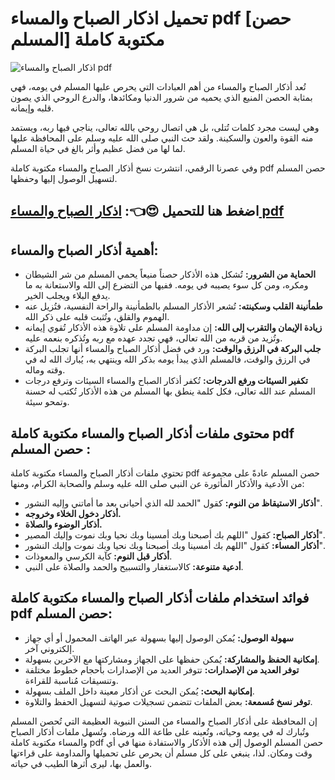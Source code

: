 # تحميل اذكار الصباح والمساء pdf [حصن المسلم] مكتوبة كاملة

![اذكار الصباح والمساء pdf ](https://www.noor-book.com/publice/covers_cache_webp/9/d/5/4/276c81f9b8d5423e5d73799f6b8b8e04.png.webp)

تُعد أذكار الصباح والمساء من أهم العبادات التي يحرص عليها المسلم في يومه، فهي بمثابة الحصن المنيع الذي يحميه من شرور الدنيا ومكائدها، والدرع الروحي الذي يصون قلبه وإيمانه.

وهي  ليست مجرد كلمات تُتلى، بل هي اتصال روحي بالله تعالى، يناجي فيها ربه، ويستمد منه القوة والعون والسكينة. ولقد حث النبي صلى الله عليه وسلم على المحافظة عليها لما لها من فضل عظيم وأثر بالغ في حياة المسلم.  

وفي عصرنا الرقمي، انتشرت نسخ أذكار الصباح والمساء مكتوبة كاملة pdf حصن المسلم لتسهيل الوصول إليها وحفظها.

## اضغط هنا للتحميل 😍👈: [اذكار الصباح والمساء pdf ](https://knooz.xyz/%d8%aa%d8%ad%d9%85%d9%8a%d9%84-%d8%a7%d8%b0%d9%83%d8%a7%d8%b1-%d8%a7%d9%84%d8%b5%d8%a8%d8%a7%d8%ad-%d9%88%d8%a7%d9%84%d9%85%d8%b3%d8%a7%d8%a1-pdf/)


## أهمية أذكار الصباح والمساء:

* **الحماية من الشرور:**  تُشكل هذه الأذكار حصناً منيعاً يحمي المسلم من شر الشيطان ومكره، ومن كل سوء يصيبه في يومه. ففيها من التضرع إلى الله والاستعانة به ما يدفع البلاء ويجلب الخير.
* **طمأنينة القلب وسكينته:**  تُشعر  الأذكار  المسلم بالطمأنينة والراحة النفسية، فتُزيل عنه الهموم والقلق، وتُثبت قلبه على ذكر الله.
* **زيادة الإيمان والتقرب إلى الله:**  إن مداومة المسلم على تلاوة هذه الأذكار تُقوي إيمانه وتُزيد من قربه من الله تعالى، فهي تجدد عهده مع ربه وتُذكره بنعمه عليه.
* **جلب البركة في الرزق والوقت:**  ورد في فضل أذكار الصباح والمساء أنها تجلب البركة في الرزق والوقت، فالمسلم الذي يبدأ يومه بذكر الله وينتهي به، يُبارك الله له في وقته وماله.
* **تكفير السيئات ورفع الدرجات:** تُكفر أذكار الصباح والمساء السيئات وترفع درجات المسلم عند الله تعالى، فكل كلمة ينطق بها المسلم من هذه الأذكار تُكتب له حسنة وتمحو سيئة.

## محتوى ملفات أذكار الصباح والمساء مكتوبة كاملة pdf حصن المسلم :

تحتوي ملفات أذكار الصباح والمساء مكتوبة كاملة pdf حصن المسلم عادةً على مجموعة من الأدعية والأذكار المأثورة عن النبي صلى الله عليه وسلم والصحابة الكرام،  ومنها:

* **أذكار الاستيقاظ من النوم:**  كقول "الحمد لله الذي أحيانى بعد ما أماتني وإليه النشور".
* **أذكار دخول الخلاء وخروجه.**
* **أذكار الوضوء والصلاة.**
* **أذكار الصباح:**  كقول "اللهم بك أصبحنا وبك أمسينا وبك نحيا وبك نموت وإليك المصير".
* **أذكار المساء:** كقول "اللهم بك أمسينا وبك أصبحنا وبك نحيا وبك نموت وإليك النشور".
* **أذكار قبل النوم:** كآية الكرسي والمعوذات.
* **أدعية متنوعة:**  كالاستغفار والتسبيح والحمد والصلاة على النبي.


## فوائد استخدام ملفات أذكار الصباح والمساء مكتوبة كاملة pdf حصن المسلم:

* **سهولة الوصول:** يُمكن الوصول إليها بسهولة عبر الهاتف المحمول أو أي جهاز إلكتروني آخر.
* **إمكانية الحفظ والمشاركة:**  يُمكن حفظها على الجهاز ومشاركتها مع الآخرين بسهولة.
* **توفر العديد من الإصدارات:**  تتوفر العديد من الإصدارات  بأحجام خطوط مختلفة وتنسيقات مُناسبة للقراءة.
* **إمكانية البحث:** يُمكن البحث عن أذكار معينة داخل الملف بسهولة.
* **توفر نسخ مُسمعة:** بعض الملفات تتضمن تسجيلات صوتية لتسهيل الحفظ والتلاوة.


إن المحافظة على أذكار الصباح والمساء من السنن النبوية العظيمة التي تُحصن المسلم وتُبارك له في يومه وحياته،  وتُعينه على طاعة الله ورضاه.  وتُسهل ملفات أذكار الصباح والمساء مكتوبة كاملة pdf حصن المسلم الوصول إلى هذه الأذكار والاستفادة منها في أي وقت ومكان. لذا، ينبغي على كل مسلم أن يحرص على تحميلها والمداومة على قراءتها والعمل بها، ليرى أثرها الطيب في حياته.
